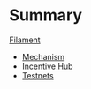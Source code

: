 # Summary

[Filament](./filament.md)

- [Mechanism]()
- [Incentive Hub](./incentive-hub.md)
- [Testnets]()
